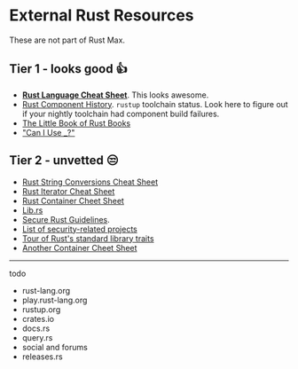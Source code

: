 # External Rust Resources

These are not part of Rust Max.


## Tier 1 - looks good 👍

- **[Rust Language Cheat Sheet](https://cheats.rs/)**.
  This looks awesome.
- [Rust Component History](https://rust-lang.github.io/rustup-components-history/).
  `rustup` toolchain status.
  Look here to figure out if your nightly toolchain had component build failures.
- [The Little Book of Rust Books](https://lborb.github.io/book/)
- ["Can I Use _?"](https://caniuse.rs/)


## Tier 2 - unvetted 😒

- [Rust String Conversions Cheat Sheet](https://docs.google.com/spreadsheets/d/19vSPL6z2d50JlyzwxariaYD6EU2QQUQqIDOGbiGQC7Y/pubhtml?gid=0&single=true)
- [Rust Iterator Cheat Sheet](https://danielkeep.github.io/itercheat_baked.html)
- [Rust Container Cheet Sheet](https://docs.google.com/presentation/d/1q-c7UAyrUlM-eZyTo1pd8SZ0qwA_wYxmPZVOQkoDmH4/edit)
- [Lib.rs](https://lib.rs)
- [Secure Rust Guidelines](https://anssi-fr.github.io/rust-guide/).
- [List of security-related projects](https://github.com/rust-secure-code/projects)
- [Tour of Rust's standard library traits](https://github.com/pretzelhammer/rust-blog/blob/master/posts/tour-of-rusts-standard-library-traits.md)
- [Another Container Cheet Sheet](https://i.redd.it/220xo2f6wci51.png)


---

todo

- rust-lang.org
- play.rust-lang.org
- rustup.org
- crates.io
- docs.rs
- query.rs
- social and forums
- releases.rs